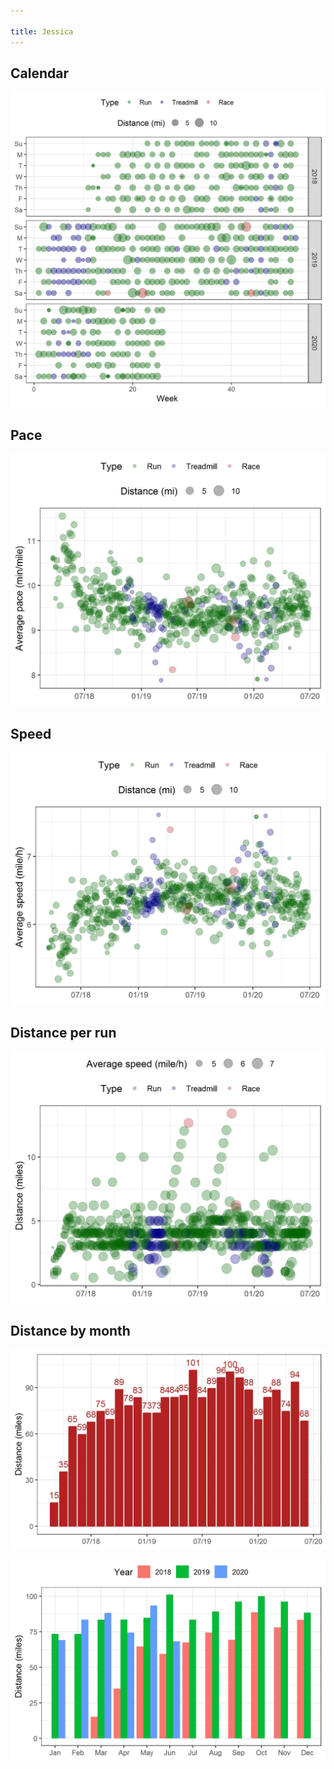 ```yaml
---

title: Jessica
---
```




## Calendar
![](plots/Jessica-distance-calendar.jpg)


## Pace
![](plots/Jessica-pace-with-trend.jpg)


## Speed
![](plots/Jessica-speed-with-trend.jpg)


## Distance per run
![](plots/Jessica-distance-per-run.jpg)


## Distance by month
![](plots/Jessica-distance-by-month.jpg)


![](plots/Jessica-distance-by-year-month.jpg)
